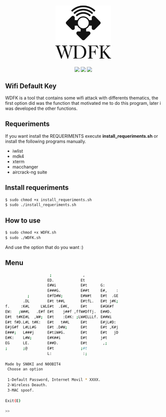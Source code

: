 <h1 align="center">
  <br>
  <a href="https://github.com/n0obit4/wdfk"><img src="logo.png" alt="WDFK Logo" border="0" width="180"></a>
</h1>

<p align="center">
  <img src="https://img.shields.io/badge/Release-v1.0-Red.svg" href="https://github.com/n0obit4/WDFK/releases/tag/v1.0">
  <img src="https://img.shields.io/badge/License-GPL%20v3.0-brightyellow.svg">
  <img src="https://img.shields.io/badge/Platform-Linux-yellow.svg">
</p>

## Wifi Default Key

WDFK is a tool that contains some wifi attack with differents thematics, the first option did was the function that motivated me to do this program, later i was developed the other functions.

## Requeriments

If you want install the REQUERIMENTS execute **install_requeriments.sh** or install the following programs manually.
 
  - iwlist
  - mdk4
  - xterm
  - macchanger
  - aircrack-ng suite

## Install requeriments

```bash
$ sudo chmod +x install_requeriments.sh
$ sudo ./install_requeriments.sh
```

## How to use

```bash
$ sudo chmod +x WDFK.sh
$ sudo ./WDFK.sh
```
And use the option that do you want :)

## Menu

```bash
                    ;              ,                                    
                   ED.            Et                                   
                   E#Wi           E#t      G:                          
                   E###G.         E##t     E#,    :                    
          ;        E#fD#W;        E#W#t    E#t  .GE           
        .DL        E#t t##L       E#tfL.   E#t j#K;         
f.     :K#L     LWLE#t  .E#K,     E#t      E#GK#f   
EW:   ;W##L   .E#f E#t    j##f ,ffW#Dffj.  E##D.    
E#t  t#KE#L  ,W#;  E#t    :E#K: ;LW#ELLLf. E##Wi    
E#t f#D.L#L t#K:   E#t   t##L     E#t      E#jL#D:  
E#jG#f  L#LL#G     E#t .D#W;      E#t      E#t ,K#j 
E###;   L###j      E#tiW#G.       E#t      E#t   jD 
E#K:    L#W;       E#K##i         E#t      j#t      
EG      LE.        E##D.          E#t       ,;      
;       ;@         E#t            ;#t               
                   L:              :;                                  
                                                    
Made by SN0KI and N0OBIT4
 Choose an option

 1-Default Password, Internet Movil * XXXX.
 2-Wireless Deauth.
 3-MAC spoof.

Exit(E)

>> 
```
